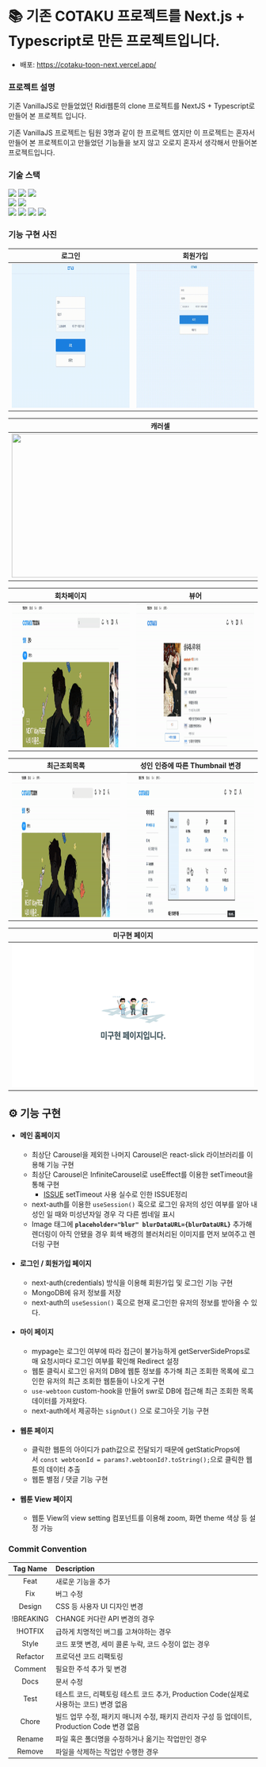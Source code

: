 # 📚 기존 COTAKU 프로젝트를 Next.js + Typescript로 만든 프로젝트입니다.

- 배포: https://cotaku-toon-next.vercel.app/

### 프로젝트 설명

기존 VanillaJS로 만들었었던 Ridi웹툰의 clone 프로젝트를 NextJS + Typescript로 만들어 본 프로젝트 입니다.

기존 VanillaJS 프로젝트는 팀원 3명과 같이 한 프로젝트 였지만 이 프로젝트는 혼자서 만들어 본 프로젝트이고 만들었던 기능들을 보지 않고 오로지 혼자서 생각해서 만들어본 프로젝트입니다.

### 기술 스택

<img src="https://img.shields.io/badge/react-%2320232a.svg?style=for-the-badge&logo=react&logoColor=%2361DAFB"> <img src="https://img.shields.io/badge/typescript-%23007ACC.svg?style=for-the-badge&logo=typescript&logoColor=white"> <img src="https://img.shields.io/badge/Next-black?style=for-the-badge&logo=next.js&logoColor=white"> <br /> <img src="https://img.shields.io/badge/recoil-blue?style=for-the-badge&logo=redux"> <img src="https://img.shields.io/badge/styled--components-DB7093?style=for-the-badge&logo=styled-components&logoColor=white"> <br />
<img src="https://img.shields.io/badge/NextAuth-black?style=for-the-badge&logo=next.js&logoColor=white"> <img src="https://img.shields.io/badge/MongoDB-%234ea94b.svg?style=for-the-badge&logo=mongodb&logoColor=white"> <img src="https://img.shields.io/badge/vercel-%23000000.svg?style=for-the-badge&logo=vercel&logoColor=white"> <img src="https://img.shields.io/badge/ESLint-4B3263?style=for-the-badge&logo=eslint&logoColor=white">

### 기능 구현 사진
|                                  로그인                                  |                                 회원가입                                  |
| :----------------------------------------------------------------------: | :-----------------------------------------------------------------------: |
| <img src="./public/images/gif/로그인.gif" width="600px" height="290px"/> | <img src="./public/images/gif/회원가입.gif" width="600px" height="290px"> |

|                                  캐러셀                                  |                               검색 기능                               |
| :----------------------------------------------------------------------: | :-------------------------------------------------------------------: |
| <img src="./public/images/gif/캐러셀.gif" width="600px" height="290px"/> | <img src="./public/images/gif/검색.gif" width="600px" height="290px"> |

|                                  회차페이지                                  |                                 뷰어                                  |
| :--------------------------------------------------------------------------: | :-------------------------------------------------------------------: |
| <img src="./public/images/gif/회차페이지.gif" width="600px" height="290px"/> | <img src="./public/images/gif/뷰어.gif" width="600px" height="290px"> |

|                                  최근조회목록                                  |                       성인 인증에 따른 Thumbnail 변경                       |
| :----------------------------------------------------------------------------: | :-------------------------------------------------------------------------: |
| <img src="./public/images/gif/최근조회목록.gif" width="600px" height="290px"/> | <img src="./public/images/gif/성인컨텐츠.gif" width="600px" height="290px"> |

| 미구현 페이지  
| :----------------------------------------------------------------------: |
| <img src="./public/images/gif/미구현.png" width="600px" height="290px"/>

## ⚙️ 기능 구현
- #### 메인 홈페이지
  - 최상단 Carousel을 제외한 나머지 Carousel은 react-slick 라이브러리를 이용해 기능 구현
  - 최상단 Carousel은 InfiniteCarousel로 useEffect를 이용한 setTimeout을 통해 구현
    - [ISSUE](https://github.com/Anjiwoong/COTAKUToon-Next-Typescript/issues/64) setTimeout 사용 실수로 인한 ISSUE정리
  - next-auth를 이용한 `useSession()` 훅으로 로그인 유저의 성인 여부를 알아 내 성인 일 때와 미성년자일 경우 각 다른 썸네일 표시
  - Image 태그에 **`placeholder="blur" blurDataURL={blurDataURL}`** 추가해 렌더링이 아직 안됐을 경우 회색 배경의 블러처리된 이미지를 먼저 보여주고 렌더링 구현
  
- #### 로그인 / 회원가입 페이지
  - next-auth(credentials) 방식을 이용해 회원가입 및 로그인 기능 구현
  - MongoDB에 유저 정보를 저장
  - next-auth의 `useSession()` 훅으로 현재 로그인한 유저의 정보를 받아올 수 있다.
  
- #### 마이 페이지
  - mypage는 로그인 여부에 따라 접근이 불가능하게 getServerSideProps로 매 요청시마다 로그인 여부를 확인해 Redirect 설정
  - 웹툰 클릭시 로그인 유저의 DB에 웹툰 정보를 추가해 최근 조회한 목록에 로그인한 유저의 최근 조회한 웹툰들이 나오게 구현
  - `use-webtoon` custom-hook을 만들어 swr로 DB에 접근해 최근 조회한 목록 데이터를 가져왔다.
  - next-auth에서 제공하는 `signOut()` 으로 로그아웃 기능 구현
  
- #### 웹툰 페이지
  - 클릭한 웹툰의 아이디가 path값으로 전달되기 때문에 getStaticProps에서 `const webtoonId = params?.webtoonId?.toString();`으로 클릭한 웹툰의 데이터 추출
  - 웹툰 별점 / 댓글 기능 구현

- #### 웹툰 View 페이지
  - 웹툰 View의 view setting 컴포넌트를 이용해 zoom, 화면 theme 색상 등 설정 가능

### Commit Convention

| Tag Name  | Description                                                                                   |
| :-------: | :-------------------------------------------------------------------------------------------- |
|   Feat    | 새로운 기능을 추가                                                                            |
|    Fix    | 버그 수정                                                                                     |
|  Design   | CSS 등 사용자 UI 디자인 변경                                                                  |
| !BREAKING | CHANGE 커다란 API 변경의 경우                                                                 |
|  !HOTFIX  | 급하게 치명적인 버그를 고쳐야하는 경우                                                        |
|   Style   | 코드 포맷 변경, 세미 콜론 누락, 코드 수정이 없는 경우                                         |
| Refactor  | 프로덕션 코드 리팩토링                                                                        |
|  Comment  | 필요한 주석 추가 및 변경                                                                      |
|   Docs    | 문서 수정                                                                                     |
|   Test    | 테스트 코드, 리펙토링 테스트 코드 추가, Production Code(실제로 사용하는 코드) 변경 없음       |
|   Chore   | 빌드 업무 수정, 패키지 매니저 수정, 패키지 관리자 구성 등 업데이트, Production Code 변경 없음 |
|  Rename   | 파일 혹은 폴더명을 수정하거나 옮기는 작업만인 경우                                            |
|  Remove   | 파일을 삭제하는 작업만 수행한 경우                                                            |
